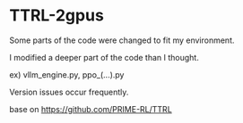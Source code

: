 # TTRL-2gpus
Some parts of the code were changed to fit my environment.

I modified a deeper part of the code than I thought.

ex) vllm_engine.py, ppo_(...).py

Version issues occur frequently.

base on https://github.com/PRIME-RL/TTRL
